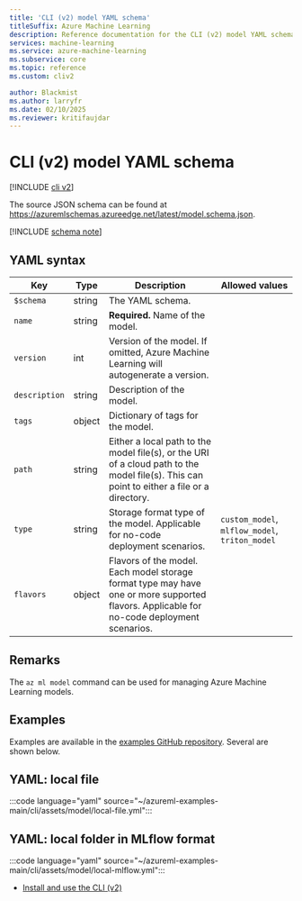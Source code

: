 ```yaml
---
title: 'CLI (v2) model YAML schema'
titleSuffix: Azure Machine Learning
description: Reference documentation for the CLI (v2) model YAML schema.
services: machine-learning
ms.service: azure-machine-learning
ms.subservice: core
ms.topic: reference
ms.custom: cliv2

author: Blackmist
ms.author: larryfr
ms.date: 02/10/2025
ms.reviewer: kritifaujdar
---
```


# CLI (v2) model YAML schema

[!INCLUDE [cli v2](includes/machine-learning-cli-v2.md)]

The source JSON schema can be found at https://azuremlschemas.azureedge.net/latest/model.schema.json.



[!INCLUDE [schema note](includes/machine-learning-preview-old-json-schema-note.md)]

## YAML syntax

| Key | Type | Description | Allowed values |
| --- | ---- | ----------- | -------------- |
| `$schema` | string | The YAML schema. | |
| `name` | string | **Required.** Name of the model. | |
| `version` | int | Version of the model. If omitted, Azure Machine Learning will autogenerate a version. | |
| `description` | string | Description of the model. | |
| `tags` | object | Dictionary of tags for the model. | |
| `path` | string | Either a local path to the model file(s), or the URI of a cloud path to the model file(s). This can point to either a file or a directory. | |
| `type` | string | Storage format type of the model. Applicable for no-code deployment scenarios. | `custom_model`, `mlflow_model`, `triton_model` |
| `flavors` | object | Flavors of the model. Each model storage format type may have one or more supported flavors. Applicable for no-code deployment scenarios. | |

## Remarks

The `az ml model` command can be used for managing Azure Machine Learning models.

## Examples

Examples are available in the [examples GitHub repository](https://github.com/Azure/azureml-examples/tree/main/cli/assets/model). Several are shown below.

## YAML: local file

:::code language="yaml" source="~/azureml-examples-main/cli/assets/model/local-file.yml":::

## YAML: local folder in MLflow format

:::code language="yaml" source="~/azureml-examples-main/cli/assets/model/local-mlflow.yml":::

- [Install and use the CLI (v2)](how-to-configure-cli.md)

